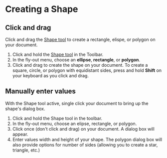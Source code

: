 # Creating a Shape

## Click and drag

Click and drag the [Shape tool](/drawing-and-type-tools.md) to create a rectangle, elispe, or polygon on your document.

1. Click and hold the [Shape tool](/drawing-and-type-tools.md) in the Toolbar. 
2. In the fly-out menu, choose an **ellipse**, **rectangle**, or **polygon**.
3. Click and drag to create the shape on your document. To create a square, circle, or polygon with equidistant sides, press and hold **Shift** on your keyboard as you click and drag. 

## Manually enter values

With the Shape tool active, single click your document to bring up the shape's dialog box.

1. Click and hold the Shape tool in the toolbar. 
2. In the fly-out menu, choose an elipse, rectangle, or polygon.
3. Click once \(don't click and drag\) on your document. A dialog box will appear.
4. Enter values width and height of your shape. The polygon dialog box will also provide options for number of sides \(allowing you to create a star, triangle, etc.\)



